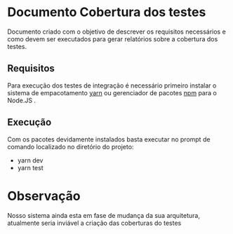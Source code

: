 # Documento Cobertura dos testes

Documento criado com o objetivo de descrever os requisitos necessários e como devem ser executados para gerar relatórios sobre a cobertura dos testes.
 
## Requisitos
 
Para execução dos testes de integração é necessário primeiro instalar o sistema de empacotamento [yarn](https://classic.yarnpkg.com/lang/en/docs/install/#windows-stable) ou gerenciador de pacotes [npm](https://nodejs.org/en/download/) para o Node.JS .

## Execução

Com os pacotes devidamente instalados basta executar no prompt de comando localizado no diretório do projeto:
  
  * yarn dev
  * yarn test

# Observação

Nosso sistema ainda esta em fase de mudança da sua arquitetura, atualmente seria inviável a criação das coberturas do testes 

